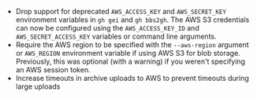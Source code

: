 - Drop support for deprecated `AWS_ACCESS_KEY` and `AWS_SECRET_KEY` environment variables in `gh gei` and `gh bbs2gh`. The AWS S3 credentials can now be configured using the `AWS_ACCESS_KEY_ID` and `AWS_SECRET_ACCESS_KEY` variables or command line arguments.
- Require the AWS region to be specified with the `--aws-region` argument or `AWS_REGION` environment variable if using AWS S3 for blob storage. Previously, this was optional (with a warning) if you weren't specifying an AWS session token.
- Increase timeouts in archive uploads to AWS to prevent timeouts during large uploads

